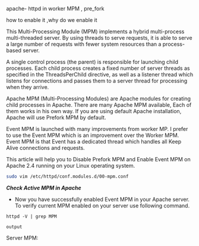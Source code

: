 apache- httpd in worker MPM , pre_fork

how to enable it ,why do we enable it

This Multi-Processing Module (MPM) implements a hybrid multi-process multi-threaded server. By using threads to serve requests, it is able to serve a large number of requests with fewer system resources than a process-based server.

A single control process (the parent) is responsible for launching child processes. Each child process creates a fixed number of server threads as specified in the ThreadsPerChild directive, as well as a listener thread which listens for connections and passes them to a server thread for processing when they arrive.

Apache MPM (Multi-Processing Modules) are Apache modules for creating child processes in Apache. There are many Apache MPM available, Each of them works in his own way. If you are using default Apache installation, Apache will use Prefork MPM by default.

Event MPM is launched with many improvements from worker MP. I prefer to use the Event MPM which is an improvement over the Worker MPM. Event MPM is that Event has a dedicated thread which handles all Keep Alive connections and requests.

This article will help you to Disable Prefork MPM and Enable Event MPM on Apache 2.4 running on your Linux operating system.

```bash
sudo vim /etc/httpd/conf.modules.d/00-mpm.conf
```

**_Check Active MPM in Apache_**

* Now you have successfully enabled Event MPM in your Apache server. To verify current MPM enabled on your server use following command.
```
httpd -V | grep MPM
```
`output`

Server MPM:
